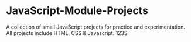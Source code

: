 # JavaScript-Module-Projects
A collection of small JavaScript projects for practice and experimentation.
All projects include HTML, CSS & Javascript.
123S
